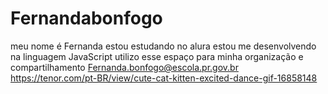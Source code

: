 # Fernandabonfogo
meu nome é Fernanda
estou estudando no alura
estou me desenvolvendo na linguagem JavaScript
utilizo esse espaço para minha organização e compartilhamento 
Fernanda.bonfogo@escola.pr.gov.br 
https://tenor.com/pt-BR/view/cute-cat-kitten-excited-dance-gif-16858148
